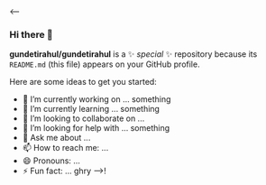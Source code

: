 <--
### Hi there 👋


**gundetirahul/gundetirahul** is a ✨ _special_ ✨ repository because its `README.md` (this file) appears on your GitHub profile.

Here are some ideas to get you started: 

- 🔭 I’m currently working on ... something
- 🌱 I’m currently learning ... something
- 👯 I’m looking to collaborate on ...
- 🤔 I’m looking for help with ...  something
- 💬 Ask me about ...
- 📫 How to reach me: ...
- 😄 Pronouns: ...
- ⚡ Fun fact: ... ghry
-->!
